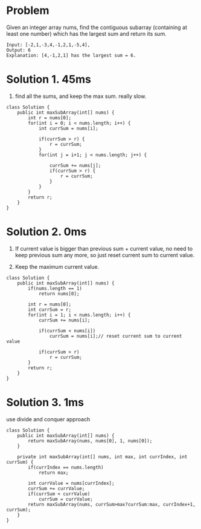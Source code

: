 # Problem

Given an integer array nums, find the contiguous subarray (containing at least one number) which has the largest sum and return its sum.

```
Input: [-2,1,-3,4,-1,2,1,-5,4],
Output: 6
Explanation: [4,-1,2,1] has the largest sum = 6.
```

# Solution 1.  45ms 
1. find all the sums, and keep the max sum. really slow.

```
class Solution {
    public int maxSubArray(int[] nums) {
        int r = nums[0];
        for(int i = 0; i < nums.length; i++) {
            int currSum = nums[i];
            
            if(currSum > r) {
                r = currSum;
            }
            for(int j = i+1; j < nums.length; j++) {
            
                currSum += nums[j];
                if(currSum > r) {
                    r = currSum;
                }
            }
        }
        return r;
    }
}
```

# Solution 2. 0ms
1. If current value is bigger than previous sum + current value, no need to keep previous sum any more, so just reset current sum
to current value.

2. Keep the maximum current value.

```
class Solution {
    public int maxSubArray(int[] nums) {
        if(nums.length == 1)
            return nums[0];
        
        int r = nums[0];
        int currSum = r;
        for(int i = 1; i < nums.length; i++) {
            currSum += nums[i];
            
            if(currSum < nums[i]) 
                currSum = nums[i];// reset current sum to current value
            
            if(currSum > r) 
                r = currSum;
        }
        return r;
    }
}
```

# Solution 3. 1ms
use divide and conquer approach 

```
class Solution {
    public int maxSubArray(int[] nums) {
        return maxSubArray(nums, nums[0], 1, nums[0]);
    }
    
    private int maxSubArray(int[] nums, int max, int currIndex, int currSum) {
        if(currIndex == nums.length)
            return max;
        
        int currValue = nums[currIndex];
        currSum += currValue;
        if(currSum < currValue)
            currSum = currValue;
        return maxSubArray(nums, currSum>max?currSum:max, currIndex+1, currSum);
    } 
}
```
